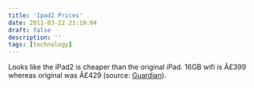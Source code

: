 ```yaml
---
title: 'Ipad2 Prices'
date: 2011-03-22 21:19:04
draft: false
description: ''
tags: [technology]
---
```


Looks like the iPad2 is cheaper than the original iPad. 16GB wifi is Â£399 whereas original was Â£429 (source: [Guardian](http://www.guardian.co.uk/technology/blog/2011/mar/22/ipad-apple)).